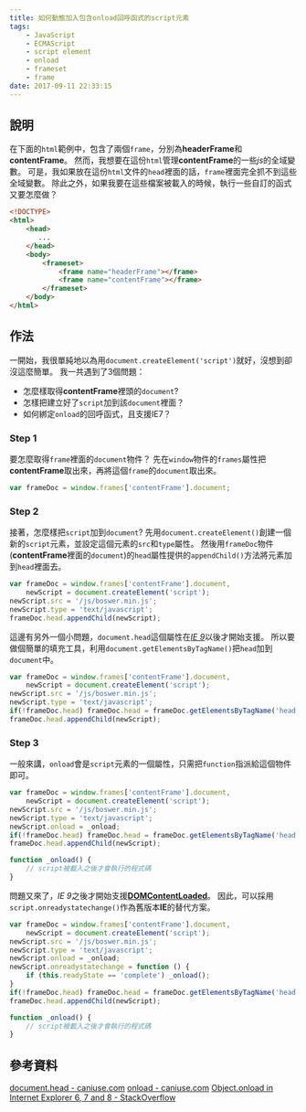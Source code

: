 ```yaml
---
title: 如何動態加入包含onload回呼函式的script元素
tags: 
    - JavaScript
    - ECMAScript
    - script element
    - onload
    - frameset
    - frame
date: 2017-09-11 22:33:15
---
```


## 說明
在下面的`html`範例中，包含了兩個`frame`，分別為**headerFrame**和**contentFrame**。 然而，我想要在這份`html`管理**contentFrame**的一些*js*的全域變數。 可是，我如果放在這份`html`文件的`head`裡面的話，`frame`裡面完全抓不到這些全域變數。 除此之外，如果我要在這些檔案被載入的時候，執行一些自訂的函式又要怎麼做？

``` html
<!DOCTYPE>
<html>
    <head>
       ...
    </head>
    <body>
        <frameset>
            <frame name="headerFrame"></frame>
            <frame name="contentFrame"></frame>
        </frameset>
    </body>
</html>
```

## 作法
一開始，我很單純地以為用`document.createElement('script')`就好，沒想到卻沒這麼簡單。 我一共遇到了3個問題：
* 怎麼樣取得**contentFrame**裡頭的`document`?
* 怎樣把建立好了`script`加到該`document`裡面？
* 如何綁定`onload`的回呼函式，且支援IE7？

### Step 1
要怎麼取得`frame`裡面的`document`物件？ 先在`window`物件的`frames`屬性把**contentFrame**取出來，再將這個`frame`的`document`取出來。
``` javascript
var frameDoc = window.frames['contentFrame'].document;
```

### Step 2
接著，怎麼樣把`script`加到`document`? 先用`document.createElement()`創建一個新的`script`元素，並設定這個元素的`src`和`type`屬性。 然後用`frameDoc`物件(**contentFrame**裡面的`document`)的`head`屬性提供的`appendChild()`方法將元素加到`head`裡面去。
``` javascript
var frameDoc = window.frames['contentFrame'].document,
    newScript = document.createElement('script');
newScript.src = '/js/boswer.min.js';
newScript.type = 'text/javascript';
frameDoc.head.appendChild(newScript);
```

這邊有另外一個小問題，`document.head`這個屬性在[*IE 9*](http://caniuse.com/#feat=documenthead)以後才開始支援。 所以要做個簡單的填充工具，利用`document.getElementsByTagName()`把`head`加到`document`中。
``` javascript
var frameDoc = window.frames['contentFrame'].document,
    newScript = document.createElement('script');
newScript.src = '/js/boswer.min.js';
newScript.type = 'text/javascript';
if(!frameDoc.head) frameDoc.head = frameDoc.getElementsByTagName('head')[0];
frameDoc.head.appendChild(newScript);
```

### Step 3
一般來講，`onload`會是`script`元素的一個屬性，只需把`function`指派給這個物件即可。
``` javascript
var frameDoc = window.frames['contentFrame'].document,
    newScript = document.createElement('script');
newScript.src = '/js/boswer.min.js';
newScript.type = 'text/javascript';
newScript.onload = _onload;
if(!frameDoc.head) frameDoc.head = frameDoc.getElementsByTagName('head')[0];
frameDoc.head.appendChild(newScript);

function _onload() {
    // script被載入之後才會執行的程式碼
}
```

問題又來了，*IE 9*之後才開始支援[**DOMContentLoaded**](http://caniuse.com/#search=onload)。 因此，可以採用`script.onreadystatechange()`作為舊版本**IE**的替代方案。
``` javascript
var frameDoc = window.frames['contentFrame'].document,
    newScript = document.createElement('script');
newScript.src = '/js/boswer.min.js';
newScript.type = 'text/javascript';
newScript.onload = _onload;
newScript.onreadystatechange = function () {
    if (this.readyState == 'complete') _onload();
}
if(!frameDoc.head) frameDoc.head = frameDoc.getElementsByTagName('head')[0];
frameDoc.head.appendChild(newScript);

function _onload() {
    // script被載入之後才會執行的程式碼
}
```

## 參考資料
[document.head - caniuse.com](http://caniuse.com/#feat=documenthead)
[onload - caniuse.com](http://caniuse.com/#search=onload)
[Object.onload in Internet Explorer 6, 7 and 8 - StackOverflow](https://stackoverflow.com/questions/6806584/object-onload-in-internet-explorer-6-7-and-8)